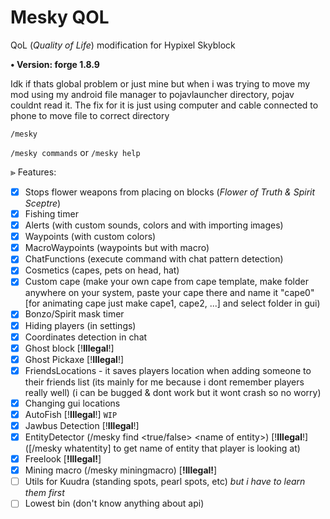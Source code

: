 # Mesky QOL
QoL (*Quality of Life*) modification for Hypixel Skyblock

**• Version: forge 1.8.9**

Idk if thats global problem or just mine but when i was trying to move my mod using my android file manager to pojavlauncher directory, pojav couldnt read it.
The fix for it is just using computer and cable connected to phone to move file to correct directory

`/mesky`

`/mesky commands` or `/mesky help`

⪢ Features: 
- [x] Stops flower weapons from placing on blocks (*Flower of Truth & Spirit Sceptre*)
- [x] Fishing timer
- [x] Alerts (with custom sounds, colors and with importing images)
- [x] Waypoints (with custom colors)
- [x] MacroWaypoints (waypoints but with macro)
- [x] ChatFunctions (execute command with chat pattern detection) 
- [x] Cosmetics (capes, pets on head, hat)
- [x] Custom cape (make your own cape from cape template, make folder anywhere on your system, paste your cape there and name it "cape0" [for animating cape just make cape1, cape2, ...] and select folder in gui)
- [x] Bonzo/Spirit mask timer
- [x] Hiding players (in settings)
- [x] Coordinates detection in chat
- [x] Ghost block [!**Illegal**!]
- [x] Ghost Pickaxe [!**Illegal**!]
- [x] FriendsLocations - it saves players location when adding someone to their friends list (its mainly for me because i dont remember players really well) (i can be bugged & dont work but it wont crash so no worry)
- [x] Changing gui locations
- [x] AutoFish [!**Illegal**!] `WIP`
- [x] Jawbus Detection [!**Illegal**!]
- [x] EntityDetector (/mesky find <true/false> <name of entity\>) [!**Illegal**!]
      ([/mesky whatentity] to get name of entity that player is looking at)
- [x] Freelook [**!Illegal!**]
- [x] Mining macro (/mesky miningmacro) [**!Illegal!**]   
- [ ] Utils for Kuudra (standing spots, pearl spots, etc) *but i have to learn them first*
- [ ] Lowest bin (don't know anything about api)
